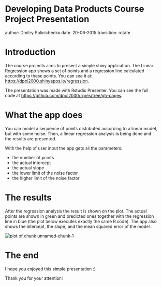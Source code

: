 Developing Data Products Course Project Presentation
========================================================
author: Dmitry Polinichenko
date: 20-06-2015
transition: rotate

Introduction
========================================================

The course projects aims to present a simple shiny application.
The Linear Regression app shows a set of points and a regression line 
calculated according to these points. You can see it at: https://dpol2000.shinyapps.io/regression.

The presentation was made with Rstudio Presenter. You can see the full code at 
https://github.com/dpol2000/rpres/tree/gh-pages.

What the app does
========================================================

You can model a sequence of points distributed according to a linear model,
but with some noise. Then, a linear regression analysis is being done and the results are presented.

With the help of user input the app gets all the parameters:

- the number of points
- the actual intercept
- the actual slope
- the lower limit of the noise factor
- the higher limit of the noise factor


The results
========================================================

After the regression analysis the result is shown on the plot. The actual points
are shown in green and predicted ones together with the regression line in blue 
(the plot below executes exactly the same R code).
The app also shows the intercept, the slope, and the mean squared error of the model.

![plot of chunk unnamed-chunk-1](pres-figure/unnamed-chunk-1-1.png) 


The end
========================================================

I hope you enjoyed this simple presentation :)

Thank you for your attention!


